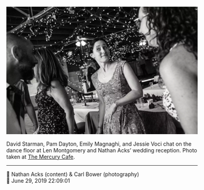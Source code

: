 ![David Starman, Pam Dayton, Emily Magnaghi, and Jessie Starman Voci chat](assets/5078a8fef3a2e9af98aa25287033be13.webp)

David Starman, Pam Dayton, Emily Magnaghi, and Jessie Voci chat on the dance floor at Len Montgomery and Nathan Acks’ wedding reception. Photo taken at [The Mercury Cafe](http://mercurycafe.com/).

- - - -

<span aria-hidden="true">👥</span> Nathan Acks (content) & Carl Bower (photography)  
<span aria-hidden="true">📅</span> June 29, 2019 22:09:01
